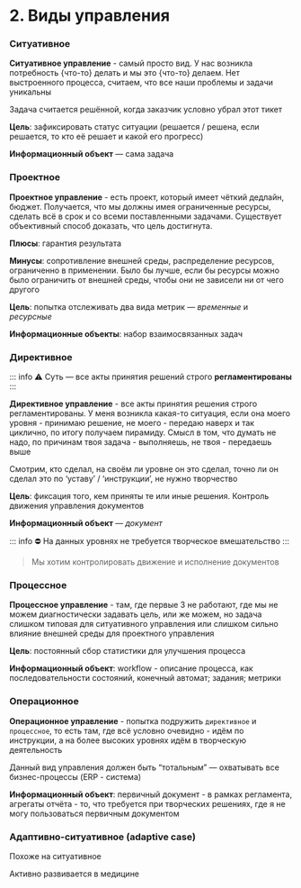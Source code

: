 # 2. Виды управления

### Ситуативное

**Ситуативное управление** - самый просто вид. У нас возникла потребность {что-то} делать и мы это {что-то} делаем. Нет выстроенного процесса, считаем, что все наши проблемы и задачи уникальны

Задача считается решённой, когда заказчик условно убрал этот тикет

**Цель**: зафиксировать статус ситуации (решается / решена, если решается, то кто её решает и какой его прогресс)

**Информационный объект** — сама задача

### Проектное

**Проектное управление** - есть проект, который имеет чёткий дедлайн, бюджет. Получается, что мы должны имея ограниченные ресурсы, сделать всё в срок и со всеми поставленными задачами. Существует объективный способ доказать, что цель достигнута.

**Плюсы**: гарантия результата

**Минусы**: сопротивление внешней среды, распределение ресурсов, ограниченно в применении. Было бы лучше, если бы ресурсы можно было ограничить от внешней среды, чтобы они не зависели ни от чего другого

**Цель**: попытка отслеживать два вида метрик — *временные* и *ресурсные*

**Информационные объекты**: набор взаимосвязанных задач

### Директивное

::: info
⚠️ Суть — все акты принятия решений строго **регламентированы**
:::

**Директивное управление** - все акты принятия решения строго регламентированы. У меня возникла какая-то ситуация, если она моего уровня - принимаю решение, не моего - передаю наверх и так циклично, по итогу получаем пирамиду. Смысл в том, что думать не надо, по причинам твоя задача - выполняешь, не твоя - передаешь выше

Смотрим, кто сделал, на своём ли уровне он это сделал, точно ли он сделал это по ‘уставу’ / ‘инструкции’, не нужно творчество

**Цель**: фиксация того, кем приняты те или иные решения. Контроль движения управления документов

**Информационный объект** — *документ*

::: info
⛔ На данных уровнях не требуется творческое вмешательство
:::

> Мы хотим контролировать движение и исполнение документов

### Процессное

**Процессное управление** - там, где первые 3 не работают, где мы не можем диагностически задавать цель, или же можем, но задача слишком типовая для ситуативного управления или слишком сильно влияние внешней среды для проектного управления

**Цель**: постоянный сбор статистики для улучшения процесса

**Информационный объект**: workflow - описание процесса, как последовательности состояний, конечный автомат; задания; метрики

### Операционное

**Операционное управление** - попытка подружить `директивное` и `процессное`, то есть там, где всё условно очевидно - идём по инструкции, а на более высоких уровнях идём в творческую деятельность

Данный вид управления должен быть “тотальным” — охватывать все бизнес-процессы (ERP - система)

**Информационный объект**: первичный документ - в рамках регламента, агрегаты отчёта - то, что требуется при творческих решениях, где я не могу пользоваться первичным документом

### Адаптивно-ситуативное (adaptive case)

Похоже на ситуативное

Активно развивается в медицине
